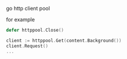 go http client pool

for example
```go
defer httppool.Close()

client := httppool.Get(content.Background())
client.Request()
...

```
